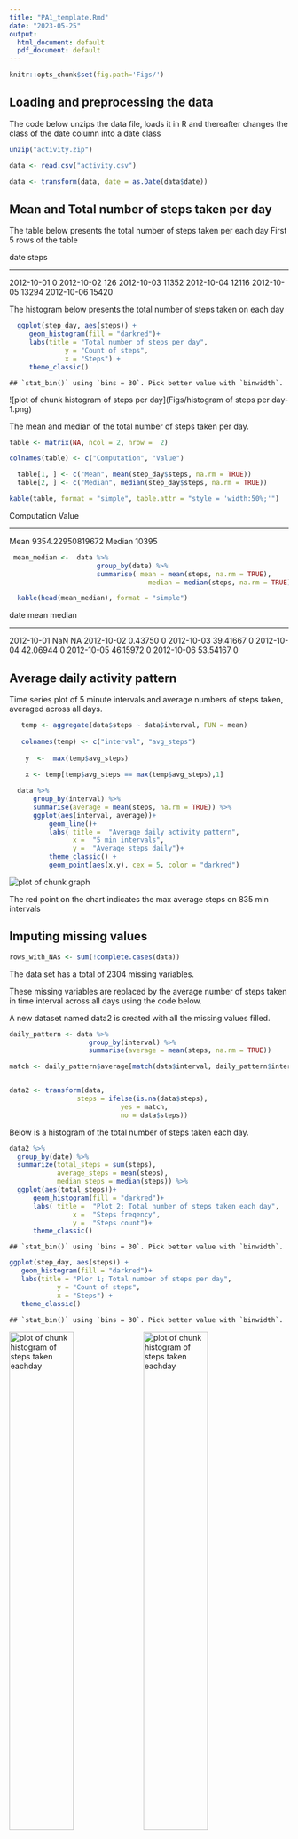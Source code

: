 ```yaml
---
title: "PA1_template.Rmd"
date: "2023-05-25"
output:
  html_document: default
  pdf_document: default
---
```



```r
knitr::opts_chunk$set(fig.path='Figs/')
```




## Loading and preprocessing the data

The code below unzips the data file, loads it in R and thereafter changes the class of the date column into a date class


```r
unzip("activity.zip")

data <- read.csv("activity.csv")

data <- transform(data, date = as.Date(data$date))
```

## Mean and Total number of steps taken per day

The table below presents the total number of steps taken per each day First 5 rows of the table


date          steps
-----------  ------
2012-10-01        0
2012-10-02      126
2012-10-03    11352
2012-10-04    12116
2012-10-05    13294
2012-10-06    15420

The histogram below presents the total number of steps taken on each day


```r
  ggplot(step_day, aes(steps)) +
     geom_histogram(fill = "darkred")+
     labs(title = "Total number of steps per day",
              y = "Count of steps",
              x = "Steps") +
     theme_classic()
```

```
## `stat_bin()` using `bins = 30`. Pick better value with `binwidth`.
```

![plot of chunk histogram of steps per day](Figs/histogram of steps per day-1.png)

The mean and median of the total number of steps taken per day.


```r
table <- matrix(NA, ncol = 2, nrow =  2)

colnames(table) <- c("Computation", "Value")

  table[1, ] <- c("Mean", mean(step_day$steps, na.rm = TRUE))
  table[2, ] <- c("Median", median(step_day$steps, na.rm = TRUE))

kable(table, format = "simple", table.attr = "style = 'width:50%;'")
```



Computation   Value            
------------  -----------------
Mean          9354.22950819672 
Median        10395            


```r
 mean_median <-  data %>% 
                      group_by(date) %>% 
                      summarise( mean = mean(steps, na.rm = TRUE),
                                   median = median(steps, na.rm = TRUE))

  kable(head(mean_median), format = "simple")
```



date              mean   median
-----------  ---------  -------
2012-10-01         NaN       NA
2012-10-02     0.43750        0
2012-10-03    39.41667        0
2012-10-04    42.06944        0
2012-10-05    46.15972        0
2012-10-06    53.54167        0

## Average daily activity pattern

Time series plot of 5 minute intervals and average numbers of steps taken, averaged across all days.


```r
   temp <- aggregate(data$steps ~ data$interval, FUN = mean)
 
   colnames(temp) <- c("interval", "avg_steps")
  
    y  <-  max(temp$avg_steps)
    
    x <- temp[temp$avg_steps == max(temp$avg_steps),1]
```

```r
  data %>% 
      group_by(interval) %>% 
      summarise(average = mean(steps, na.rm = TRUE)) %>% 
      ggplot(aes(interval, average))+
          geom_line()+
          labs( title =  "Average daily activity pattern",
                x =  "5 min intervals",
                y =  "Average steps daily")+
          theme_classic() +
          geom_point(aes(x,y), cex = 5, color = "darkred")
```

![plot of chunk graph](Figs/graph-1.png)

The red point on the chart indicates the max average steps on 835 min intervals

## Imputing missing values


```r
rows_with_NAs <- sum(!complete.cases(data))
```

The data set has a total of 2304 missing variables.

These missing variables are replaced by the average number of steps taken in time interval across all days using the code below.

A new dataset named data2 is created with all the missing values filled.


```r
daily_pattern <- data %>% 
                    group_by(interval) %>% 
                    summarise(average = mean(steps, na.rm = TRUE))

match <- daily_pattern$average[match(data$interval, daily_pattern$interval)]


data2 <- transform(data,
                 steps = ifelse(is.na(data$steps),
                            yes = match,
                            no = data$steps))
```

Below is a histogram of the total number of steps taken each day.


```r
data2 %>% 
  group_by(date) %>% 
  summarize(total_steps = sum(steps),
            average_steps = mean(steps),
            median_steps = median(steps)) %>% 
  ggplot(aes(total_steps))+
      geom_histogram(fill = "darkred")+
      labs( title =  "Plot 2; Total number of steps taken each day",
                x =  "Steps freqency",
                y =  "Steps count")+
      theme_classic()
```

```
## `stat_bin()` using `bins = 30`. Pick better value with `binwidth`.
```

```r
ggplot(step_day, aes(steps)) +
   geom_histogram(fill = "darkred")+
   labs(title = "Plor 1; Total number of steps per day",
            y = "Count of steps",
            x = "Steps") +
   theme_classic()
```

```
## `stat_bin()` using `bins = 30`. Pick better value with `binwidth`.
```

<img src="Figs/histogram of steps taken eachday-1.png" alt="plot of chunk histogram of steps taken eachday" width="48%" /><img src="Figs/histogram of steps taken eachday-2.png" alt="plot of chunk histogram of steps taken eachday" width="48%" />

Plot 2, on the left side shows the total number of steps after inputting the missing variables. whilst plot 1, on the right show the total number of steps per day with the missing the variables.

As you may see, imputting the missing variables has changed the outlook of the graph.

## Difference in activity pattern between weekday and weekends

Code below creates a new factor variable that indicates whether the day is a weekday or a weekend.


```r
days_table <- data.frame(day = c("Monday", "Tuesday", "Wednesday", 
                                  "Thursday", "Friday", "Saturday", "Sunday"),
                          mid_end = c("Weekday","Weekday","Weekday","Weekday","Weekday", 
                                 "Weekend", "Weekend"))

data3 <- transform(data2, day = weekdays(date))

day_end <- as.factor(days_table$mid_end[(match(data3$day, days_table$day))])

data3 <- cbind(data3, day_end)

kable(head(data3), format = "simple")
```

     steps  date          interval  day      day_end 
----------  -----------  ---------  -------  --------
 1.7169811  2012-10-01           0  Monday   Weekday 
 0.3396226  2012-10-01           5  Monday   Weekday 
 0.1320755  2012-10-01          10  Monday   Weekday 
 0.1509434  2012-10-01          15  Monday   Weekday 
 0.0754717  2012-10-01          20  Monday   Weekday 
 2.0943396  2012-10-01          25  Monday   Weekday 

Panel plot of a time series plot of the 5 minute interval and average number of steps taken, averaged across all weekday days and weekend days.


```r
data3 %>% 
  group_by(day_end, interval) %>% 
  summarise(avg = mean(steps)) %>% 
  ggplot(aes(interval, avg))+
      geom_line()+
      labs( title =  "Time series plot",
                x =  "5 minute interval",
                y =  "Average number of stes")+
      facet_wrap(.~ day_end, nrow = 2) +
      theme(panel.background = element_rect(fill='transparent'))
```

```
## `summarise()` has grouped output by 'day_end'. You can override using the `.groups` argument.
```

![plot of chunk time series plot](Figs/time series plot-1.png)
